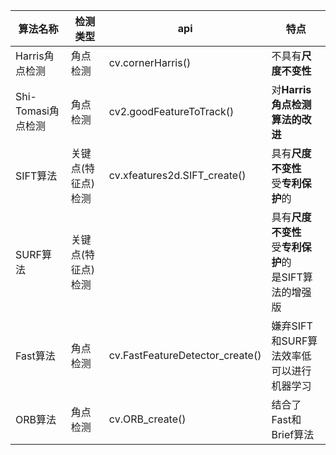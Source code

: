 | 算法名称           | 检测类型       | api                             | 特点                                       |
| -------------- | ---------- | ------------------------------- | ---------------------------------------- |
| Harris角点检测     | 角点检测       | cv.cornerHarris()               | 不具有**尺度不变性**                             |
| Shi-Tomasi角点检测 | 角点检测       | cv2.goodFeatureToTrack()        | 对**Harris角点检测算法的改进**                     |
| SIFT算法         | 关键点(特征点)检测 | cv.xfeatures2d.SIFT_create()    | 具有**尺度不变性**<br>受**专利保护**的                |
| SURF算法         | 关键点(特征点)检测 |                                 | 具有**尺度不变性**<br>受**专利保护**的<br>是SIFT算法的增强版 |
| Fast算法         | 角点检测       | cv.FastFeatureDetector_create() | 嫌弃SIFT和SURF算法效率低<br>可以进行机器学习             |
| ORB算法          | 角点检测       | cv.ORB_create()                 | 结合了Fast和Brief算法                          |

